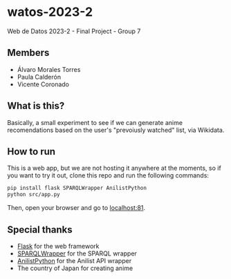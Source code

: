 # watos-2023-2

Web de Datos 2023-2 - Final Project - Group 7

## Members

- Álvaro Morales Torres
- Paula Calderón
- Vicente Coronado

## What is this?

Basically, a small experiment to see if we can generate anime recomendations based on the user's "prevoiusly watched" list, via Wikidata.

## How to run

This is a web app, but we are not hosting it anywhere at the moments, so if you want to try it out, clone this repo and run the following commands:

```bash
pip install flask SPARQLWrapper AnilistPython
python src/app.py
```

Then, open your browser and go to [localhost:81](http://localhost:81).

## Special thanks

- [Flask](https://flask.palletsprojects.com/en/2.0.x/) for the web framework
- [SPARQLWrapper](https://sparqlwrapper.readthedocs.io/en/latest/) for the SPARQL wrapper
- [AnilistPython](https://github.com/ReZeroE/AnilistPython) for the Anilist API wrapper
- The country of Japan for creating anime
